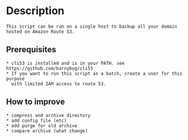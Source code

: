 Description  
===========

    This script can be run on a single host to backup all your domain hosted on Amazon Route 53.
 
Prerequisites 
-------------

    * cli53 is installed and is in your PATH. see https://github.com/barnybug/cli53
    * If you want to run this script as a batch, create a user for this purpose
      with limited IAM access to route 53. 

How to improve
--------------

    * compress and archive directory 
    * add config file (etc)
    * add purge for old archive 
    * compare archive (what change)
